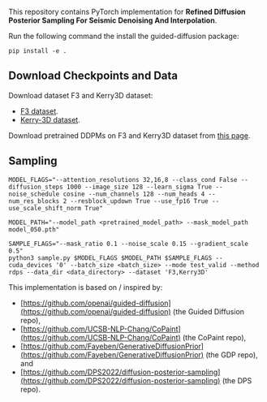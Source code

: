 This repository contains PyTorch implementation for __Refined Diffusion Posterior Sampling For Seismic Denoising And Interpolation__.

Run the following command the install the guided-diffusion package:
```
pip install -e .
```


## Download Checkpoints and Data

Download dataset F3 and Kerry3D dataset:
- [F3 dataset](https://wiki.seg.org/wiki/F3_Netherlands).
- [Kerry-3D dataset](https://wiki.seg.org/wiki/Kerry-3D).

Download pretrained DDPMs on F3 and Kerry3D dataset from [this page](https://drive.google.com/drive/folders/1PZ2cMMUPTPTxr82JGYg3sFbfneVZtv22?usp=sharing). 

## Sampling 

```
MODEL_FLAGS="--attention_resolutions 32,16,8 --class_cond False --diffusion_steps 1000 --image_size 128 --learn_sigma True --noise_schedule cosine --num_channels 128 --num_heads 4 --num_res_blocks 2 --resblock_updown True --use_fp16 True --use_scale_shift_norm True"

MODEL_PATH="--model_path <pretrained_model_path> --mask_model_path model_050.pth"

SAMPLE_FLAGS="--mask_ratio 0.1 --noise_scale 0.15 --gradient_scale 0.5"
python3 sample.py $MODEL_FLAGS $MODEL_PATH $SAMPLE_FLAGS --cuda_devices '0' --batch_size <batch_size> --mode test_valid --method rdps --data_dir <data_directory> --dataset 'F3,Kerry3D'
```

This implementation is based on / inspired by:
- [https://github.com/openai/guided-diffusion](https://github.com/openai/guided-diffusion) (the Guided Diffusion repo),
- [https://github.com/UCSB-NLP-Chang/CoPaint](https://github.com/UCSB-NLP-Chang/CoPaint) (the CoPaint repo),
- [https://github.com/Fayeben/GenerativeDiffusionPrior](https://github.com/Fayeben/GenerativeDiffusionPrior) (the GDP repo), and
- [https://github.com/DPS2022/diffusion-posterior-sampling](https://github.com/DPS2022/diffusion-posterior-sampling) (the DPS repo).
